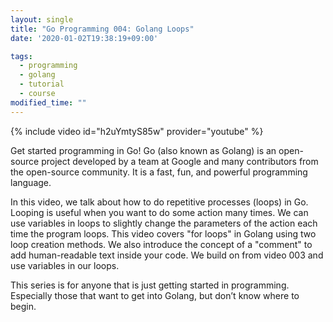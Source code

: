 ```yaml
---
layout: single
title: "Go Programming 004: Golang Loops"
date: '2020-01-02T19:38:19+09:00'

tags:
  - programming
  - golang
  - tutorial
  - course
modified_time: ""
---
```


{% include video id="h2uYmtyS85w" provider="youtube" %}

Get started programming in Go! Go (also known as Golang) is an open-source project developed by a team at Google and many contributors from the open-source community. It is a fast, fun, and powerful programming language.

In this video, we talk about how to do repetitive processes (loops) in Go. Looping is useful when you want to do some action many times. We can use variables in loops to slightly change the parameters of the action each time the program loops. This video covers "for loops" in Golang using two loop creation methods. We also introduce the concept of a "comment" to add human-readable text inside your code. We build on from video 003 and use variables in our loops.

This series is for anyone that is just getting started in programming. Especially those that want to get into Golang, but don’t know where to begin.

